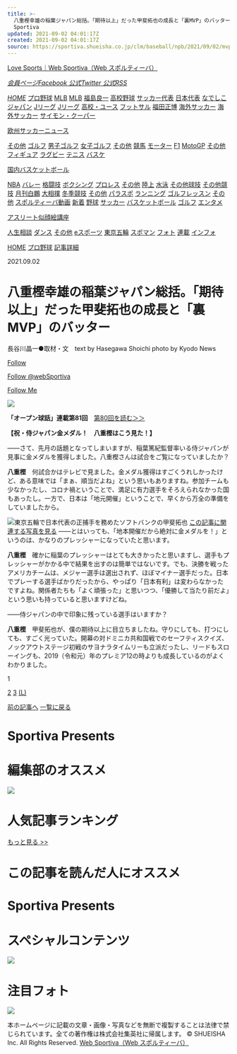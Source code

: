 ```yaml
---
title: >-
  八重樫幸雄の稲葉ジャパン総括。「期待以上」だった甲斐拓也の成長と「裏MVP」のバッター｜プロ野球｜集英社 スポルティーバ 公式サイト web
  Sportiva
updated: 2021-09-02 04:01:17Z
created: 2021-09-02 04:01:17Z
source: https://sportiva.shueisha.co.jp/clm/baseball/npb/2021/09/02/mvp/
---
```


[Love Sports｜Web Sportiva（Web スポルティーバ）](https://sportiva.shueisha.co.jp/)

[*会員ページ*](https://sportiva.shueisha.co.jp/about_members/)[*Facebook 公式*](https://www.facebook.com/websportiva2002)[*Twitter 公式*](https://twitter.com/websportiva/)[*RSS*](https://sportiva.shueisha.co.jp/rss.xml)

[*HOME*](https://sportiva.shueisha.co.jp/)
[プロ野球](https://sportiva.shueisha.co.jp/clm/baseball/npb/)
[MLB](https://sportiva.shueisha.co.jp/clm/baseball/mlb/)
[MLB](https://sportiva.shueisha.co.jp/clm/baseball/mlb/mlb/)
[福島良一](https://sportiva.shueisha.co.jp/clm/baseball/mlb/fukushima/)
[高校野球](https://sportiva.shueisha.co.jp/clm/baseball/hs_other/)
[サッカー代表](https://sportiva.shueisha.co.jp/clm/football/jfootball/)
[日本代表](https://sportiva.shueisha.co.jp/clm/football/jfootball/nationalteam/)
[なでしこジャパン](https://sportiva.shueisha.co.jp/clm/football/jfootball/nadeshiko/)
[Jリーグ](https://sportiva.shueisha.co.jp/clm/football/jleague_other/)
[Jリーグ](https://sportiva.shueisha.co.jp/clm/football/jleague_other/jleague/)
[高校・ユース](https://sportiva.shueisha.co.jp/clm/football/jleague_other/hs_youth/)
[フットサル](https://sportiva.shueisha.co.jp/clm/football/jleague_other/futsal/)
[福田正博](https://sportiva.shueisha.co.jp/clm/football/jleague_other/fukuda/)
[海外サッカー](https://sportiva.shueisha.co.jp/clm/football/wfootball/)
[海外サッカー](https://sportiva.shueisha.co.jp/clm/football/wfootball/world/)
[サイモン・クーパー](https://sportiva.shueisha.co.jp/clm/football/wfootball/simon/)

[欧州サッカーニュース](https://sportiva.shueisha.co.jp/clm/football/wfootball/eurofootballnews/)

[その他](https://sportiva.shueisha.co.jp/clm/football/wfootball/other/)
[ゴルフ](https://sportiva.shueisha.co.jp/clm/golf/golf/)
[男子ゴルフ](https://sportiva.shueisha.co.jp/clm/golf/golf/man/)
[女子ゴルフ](https://sportiva.shueisha.co.jp/clm/golf/golf/woman/)
[その他](https://sportiva.shueisha.co.jp/clm/golf/golf/other/)
[競馬](https://sportiva.shueisha.co.jp/clm/keiba/keiba/)
[モーター](https://sportiva.shueisha.co.jp/clm/motorsports/motorsports/)
[F1](https://sportiva.shueisha.co.jp/clm/motorsports/motorsports/f1/)
[MotoGP](https://sportiva.shueisha.co.jp/clm/motorsports/motorsports/motogp/)
[その他](https://sportiva.shueisha.co.jp/clm/motorsports/motorsports/other/)
[フィギュア](https://sportiva.shueisha.co.jp/clm/othersports/figure/)
[ラグビー](https://sportiva.shueisha.co.jp/clm/otherballgame/rugby/)
[テニス](https://sportiva.shueisha.co.jp/clm/otherballgame/tennis/)
[バスケ](https://sportiva.shueisha.co.jp/clm/otherballgame/basketball/)

[国内バスケットボール](https://sportiva.shueisha.co.jp/clm/otherballgame/basketball/basketball/)

[NBA](https://sportiva.shueisha.co.jp/clm/otherballgame/basketball/nba/)
[バレー](https://sportiva.shueisha.co.jp/clm/otherballgame/volleyball/)
[格闘技](https://sportiva.shueisha.co.jp/clm/othersports/fight/)
[ボクシング](https://sportiva.shueisha.co.jp/clm/othersports/fight/boxing/)
[プロレス](https://sportiva.shueisha.co.jp/clm/othersports/fight/prowrestling/)
[その他](https://sportiva.shueisha.co.jp/clm/othersports/fight/other/)
[陸上](https://sportiva.shueisha.co.jp/clm/othersports/rikujo/)
[水泳](https://sportiva.shueisha.co.jp/clm/othersports/swim/)
[その他球技](https://sportiva.shueisha.co.jp/clm/otherballgame/other/)
[その他競技](https://sportiva.shueisha.co.jp/clm/othersports/other/)
[月刊白鵬](https://sportiva.shueisha.co.jp/clm/othersports/other/hakuho/)
[大相撲](https://sportiva.shueisha.co.jp/clm/othersports/other/sumo/)
[冬季競技](https://sportiva.shueisha.co.jp/clm/othersports/other/wintergame/)
[その他](https://sportiva.shueisha.co.jp/clm/othersports/other/other/)
[パラスポ](https://sportiva.shueisha.co.jp/clm/othersports/para_sports/)
[ランニング](https://sportiva.shueisha.co.jp/dosports/running/)
[ゴルフレッスン](https://sportiva.shueisha.co.jp/dosports/golflesson/)
[その他](https://sportiva.shueisha.co.jp/dosports/other/)
[スポルティーバ動画](https://sportiva.shueisha.co.jp/contents/movie/)
[新着](https://sportiva.shueisha.co.jp/contents/eplayer/news/)
[野球](https://sportiva.shueisha.co.jp/contents/eplayer/baseball/)
[サッカー](https://sportiva.shueisha.co.jp/contents/eplayer/football/)
[バスケットボール](https://sportiva.shueisha.co.jp/contents/eplayer/basketball/)
[ゴルフ](https://sportiva.shueisha.co.jp/contents/eplayer/golf/)
[エンタメ](https://sportiva.shueisha.co.jp/contents/entertainment/)

[アスリート似顔絵講座](https://sportiva.shueisha.co.jp/contents/entertainment/caricature_course/)

[人生相談](https://sportiva.shueisha.co.jp/contents/entertainment/life_counseling/)
[ダンス](https://sportiva.shueisha.co.jp/contents/entertainment/dance/)
[その他](https://sportiva.shueisha.co.jp/contents/entertainment/other/)
[eスポーツ](https://sportiva.shueisha.co.jp/clm/othersports/e_sports/)
[東京五輪](https://sportiva.shueisha.co.jp/announce/playback_tokyo2020/)
[スポマン](https://sportiva.shueisha.co.jp/series/spoman/)
[フォト](https://sportiva.shueisha.co.jp/contents/photo/)
[連載](https://sportiva.shueisha.co.jp/series/)
[インフォ](https://sportiva.shueisha.co.jp/contents/information/)

[HOME](https://sportiva.shueisha.co.jp/)
[プロ野球](https://sportiva.shueisha.co.jp/clm/baseball/npb/)
[記事詳細](https://sportiva.shueisha.co.jp/clm/baseball/npb/2021/09/02/mvp/)

2021.09.02

# 八重樫幸雄の稲葉ジャパン総括。「期待以上」だった甲斐拓也の成長と「裏MVP」のバッター

長谷川晶一●取材・文　text by Hasegawa Shoichi
photo by Kyodo News

[ Follow](https://www.facebook.com/websportiva2002/)

[ Follow @webSportiva](https://twitter.com/intent/follow?screen_name=websportiva)

[ Follow Me](https://www.instagram.com/websportiva/)

**[![](https://sportiva.shueisha.co.jp/clm/baseball/npb/2019/images/f4e2b6a848e5b818dc266a94de54acccc524119c.jpg)](https://sportiva.shueisha.co.jp/search_keyword/?SearchWord=%E3%82%AA%E3%83%BC%E3%83%97%E3%83%B3%E7%90%83%E8%A9%B1)**

**「オープン球話」連載第81回**　[第80回を読む＞＞](https://sportiva.shueisha.co.jp/clm/baseball/npb/2021/08/26/1541/)

**【祝・侍ジャパン金メダル！　八重樫はこう見た！】**

――さて、先月の話題となってしまいますが、稲葉篤紀監督率いる侍ジャパンが見事に金メダルを獲得しました。八重樫さんは試合をご覧になっていましたか？

**八重樫**　何試合かはテレビで見ました。金メダル獲得はすごくうれしかったけど、ある意味では「まぁ、順当だよね」という思いもありますね。参加チームも少なかったし、コロナ禍ということで、満足に有力選手をそろえられなかった国もあったし。一方で、日本は「地元開催」ということで、早くから万全の準備をしていましたから。

![](https://sportiva.shueisha.co.jp/clm/baseball/npb/2021/images/6ac158c8217c03e774f67c1e25fc84ecefab402e.jpg)東京五輪で日本代表の正捕手を務めたソフトバンクの甲斐拓也  [この記事に関連する写真を見る](https://sportiva.shueisha.co.jp/contents/photo/2020/07/27/post_16/)  ――とはいっても、「地本開催だから絶対に金メダルを！」というのは、かなりのプレッシャーになっていたと思います。

**八重樫**　確かに稲葉のプレッシャーはとても大きかったと思いますし、選手もプレッシャーがかかる中で結果を出すのは簡単ではないです。でも、決勝を戦ったアメリカチームは、メジャー選手は選出されず、ほぼマイナー選手だった。日本でプレーする選手ばかりだったから、やっぱり「日本有利」は変わらなかったですよね。関係者たちも「よく頑張った」と思いつつ、「優勝して当たり前だよ」という思いも持っていると思いますけどね。

――侍ジャパンの中で印象に残っている選手はいますか？

**八重樫**　甲斐拓也が、僕の期待以上に目立ちましたね。守りにしても、打つにしても、すごく光っていた。開幕の対ドミニカ共和国戦でのセーフティスクイズ、ノックアウトステージ初戦のサヨナラタイムリーも立派だったし、リードもスローイングも、2019（令和元）年のプレミア12の時よりも成長しているのがよくわかりました。

 1

 [ 2](https://sportiva.shueisha.co.jp/clm/baseball/npb/2021/09/02/mvp/index_2.php)  [ 3](https://sportiva.shueisha.co.jp/clm/baseball/npb/2021/09/02/mvp/index_3.php)  [(L)](https://sportiva.shueisha.co.jp/clm/baseball/npb/2021/09/02/mvp/index_2.php)

[前の記事へ](https://sportiva.shueisha.co.jp/clm/baseball/npb/2021/08/31/post_185/)
[一覧に戻る](https://sportiva.shueisha.co.jp/clm/baseball/npb/)

# Sportiva Presents

# 編集部のオススメ

[![](https://sportiva.shueisha.co.jp/images/common/bnr_sportiva_book_nishida.jpg)](https://books.shueisha.co.jp/items/contents.html?isbn=978-4-08-790045-3)

# 人気記事ランキング

[もっと見る >>](https://sportiva.shueisha.co.jp/ranking/)

# この記事を読んだ人にオススメ

# Sportiva Presents

# スペシャルコンテンツ

[![](https://sportiva.shueisha.co.jp/images/common/bnr_side_special.jpg)](https://sportiva.shueisha.co.jp/special/)

# 注目フォト

[![](https://sportiva.shueisha.co.jp/images/common/bnr_side_members.png)](https://sportiva.shueisha.co.jp/about_members/)

本ホームページに記載の文章・画像・写真などを無断で複製することは法律で禁じられています。全ての著作権は株式会社集英社に帰属します。
© SHUEISHA Inc. All Rights Reserved.
[Web Sportiva（Web スポルティーバ）](https://sportiva.shueisha.co.jp/)